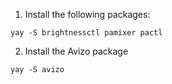 1. Install the following packages:

```
yay -S brightnessctl pamixer pactl
```

2. Install the Avizo package

```
yay -S avizo
```
